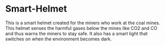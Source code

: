# Smart-Helmet
This is a smart helmet created for the miners who work at the coal mines. This helmet senses the harmful gases below the mines like CO2 and CO and thus warns the miners to stay safe. It also has a smart light that switches on when the environment becomes dark.
